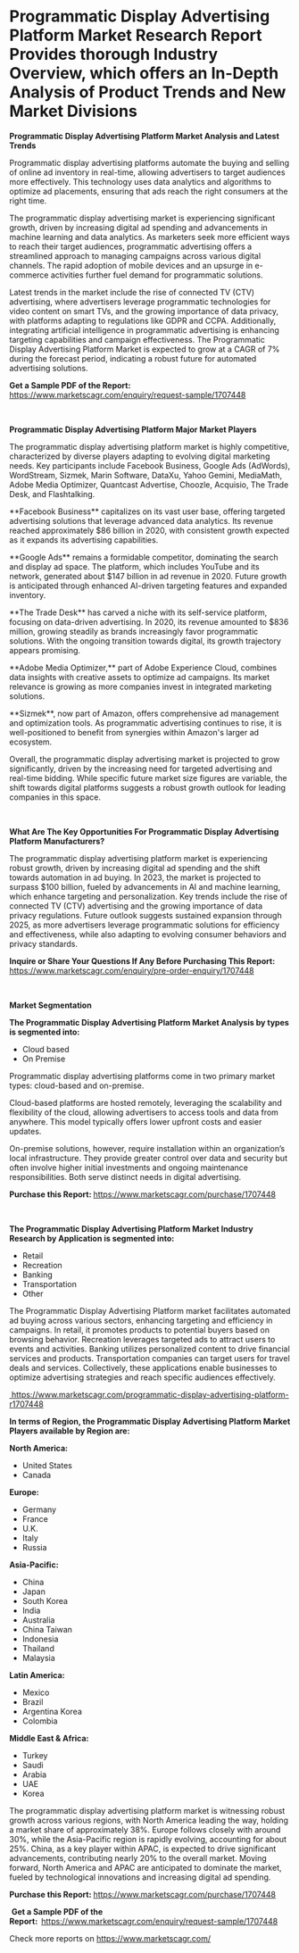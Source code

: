 <p><h1>Programmatic Display Advertising Platform Market Research Report Provides thorough Industry Overview, which offers an In-Depth Analysis of Product Trends and New Market Divisions</h1></p><p><strong>Programmatic Display Advertising Platform Market Analysis and Latest Trends</strong></p>
<p><p>Programmatic display advertising platforms automate the buying and selling of online ad inventory in real-time, allowing advertisers to target audiences more effectively. This technology uses data analytics and algorithms to optimize ad placements, ensuring that ads reach the right consumers at the right time. </p><p>The programmatic display advertising market is experiencing significant growth, driven by increasing digital ad spending and advancements in machine learning and data analytics. As marketers seek more efficient ways to reach their target audiences, programmatic advertising offers a streamlined approach to managing campaigns across various digital channels. The rapid adoption of mobile devices and an upsurge in e-commerce activities further fuel demand for programmatic solutions. </p><p>Latest trends in the market include the rise of connected TV (CTV) advertising, where advertisers leverage programmatic technologies for video content on smart TVs, and the growing importance of data privacy, with platforms adapting to regulations like GDPR and CCPA. Additionally, integrating artificial intelligence in programmatic advertising is enhancing targeting capabilities and campaign effectiveness. The Programmatic Display Advertising Platform Market is expected to grow at a CAGR of 7% during the forecast period, indicating a robust future for automated advertising solutions.</p></p>
<p><strong>Get a Sample PDF of the Report:&nbsp;</strong> <a href="https://www.marketscagr.com/enquiry/request-sample/1707448?utm_campaign=2482&utm_medium=2&utm_source=Github&utm_content=ia&utm_term=10032025&utm_id=programmatic-display-advertising-platform">https://www.marketscagr.com/enquiry/request-sample/1707448</a></p>
<p>&nbsp;</p>
<p><strong>Programmatic Display Advertising Platform Major Market Players</strong></p>
<p><p>The programmatic display advertising platform market is highly competitive, characterized by diverse players adapting to evolving digital marketing needs. Key participants include Facebook Business, Google Ads (AdWords), WordStream, Sizmek, Marin Software, DataXu, Yahoo Gemini, MediaMath, Adobe Media Optimizer, Quantcast Advertise, Choozle, Acquisio, The Trade Desk, and Flashtalking.</p><p>**Facebook Business** capitalizes on its vast user base, offering targeted advertising solutions that leverage advanced data analytics. Its revenue reached approximately $86 billion in 2020, with consistent growth expected as it expands its advertising capabilities.</p><p>**Google Ads** remains a formidable competitor, dominating the search and display ad space. The platform, which includes YouTube and its network, generated about $147 billion in ad revenue in 2020. Future growth is anticipated through enhanced AI-driven targeting features and expanded inventory.</p><p>**The Trade Desk** has carved a niche with its self-service platform, focusing on data-driven advertising. In 2020, its revenue amounted to $836 million, growing steadily as brands increasingly favor programmatic solutions. With the ongoing transition towards digital, its growth trajectory appears promising.</p><p>**Adobe Media Optimizer,** part of Adobe Experience Cloud, combines data insights with creative assets to optimize ad campaigns. Its market relevance is growing as more companies invest in integrated marketing solutions.</p><p>**Sizmek**, now part of Amazon, offers comprehensive ad management and optimization tools. As programmatic advertising continues to rise, it is well-positioned to benefit from synergies within Amazon's larger ad ecosystem.</p><p>Overall, the programmatic display advertising market is projected to grow significantly, driven by the increasing need for targeted advertising and real-time bidding. While specific future market size figures are variable, the shift towards digital platforms suggests a robust growth outlook for leading companies in this space.</p></p>
<p>&nbsp;</p>
<p><strong>What Are The Key Opportunities For Programmatic Display Advertising Platform Manufacturers?</strong></p>
<p><p>The programmatic display advertising platform market is experiencing robust growth, driven by increasing digital ad spending and the shift towards automation in ad buying. In 2023, the market is projected to surpass $100 billion, fueled by advancements in AI and machine learning, which enhance targeting and personalization. Key trends include the rise of connected TV (CTV) advertising and the growing importance of data privacy regulations. Future outlook suggests sustained expansion through 2025, as more advertisers leverage programmatic solutions for efficiency and effectiveness, while also adapting to evolving consumer behaviors and privacy standards.</p></p>
<p><strong>Inquire or Share Your Questions If Any Before Purchasing This Report:</strong> <a href="https://www.marketscagr.com/enquiry/pre-order-enquiry/1707448?utm_campaign=2482&utm_medium=2&utm_source=Github&utm_content=ia&utm_term=10032025&utm_id=programmatic-display-advertising-platform">https://www.marketscagr.com/enquiry/pre-order-enquiry/1707448</a></p>
<p>&nbsp;</p>
<p><strong>Market Segmentation</strong></p>
<p><strong>The Programmatic Display Advertising Platform Market Analysis by types is segmented into:</strong></p>
<p><ul><li>Cloud based</li><li>On Premise</li></ul></p>
<p><p>Programmatic display advertising platforms come in two primary market types: cloud-based and on-premise. </p><p>Cloud-based platforms are hosted remotely, leveraging the scalability and flexibility of the cloud, allowing advertisers to access tools and data from anywhere. This model typically offers lower upfront costs and easier updates. </p><p>On-premise solutions, however, require installation within an organization’s local infrastructure. They provide greater control over data and security but often involve higher initial investments and ongoing maintenance responsibilities. Both serve distinct needs in digital advertising.</p></p>
<p><strong>Purchase this Report:&nbsp;</strong><a href="https://www.marketscagr.com/purchase/1707448?utm_campaign=2482&utm_medium=2&utm_source=Github&utm_content=ia&utm_term=10032025&utm_id=programmatic-display-advertising-platform">https://www.marketscagr.com/purchase/1707448</a></p>
<p>&nbsp;</p>
<p><strong>The Programmatic Display Advertising Platform Market Industry Research by Application is segmented into:</strong></p>
<p><ul><li>Retail</li><li>Recreation</li><li>Banking</li><li>Transportation</li><li>Other</li></ul></p>
<p><p>The Programmatic Display Advertising Platform market facilitates automated ad buying across various sectors, enhancing targeting and efficiency in campaigns. In retail, it promotes products to potential buyers based on browsing behavior. Recreation leverages targeted ads to attract users to events and activities. Banking utilizes personalized content to drive financial services and products. Transportation companies can target users for travel deals and services. Collectively, these applications enable businesses to optimize advertising strategies and reach specific audiences effectively.</p></p>
<p><a href="https://www.marketscagr.com/programmatic-display-advertising-platform-r1707448?utm_campaign=2482&utm_medium=2&utm_source=Github&utm_content=ia&utm_term=10032025&utm_id=programmatic-display-advertising-platform">&nbsp;https://www.marketscagr.com/programmatic-display-advertising-platform-r1707448</a></p>
<p><strong>In terms of Region, the Programmatic Display Advertising Platform Market Players available by Region are:</strong></p>
<p>
    <p> <strong> North America: </strong>
        <ul>
            <li>United States</li>
            <li>Canada</li>
        </ul>
        </p> 
    <p> <strong> Europe: </strong>
        <ul>
            <li>Germany</li>
            <li>France</li>
            <li>U.K.</li>
            <li>Italy</li>
            <li>Russia</li>
        </ul>
        </p> 
    <p> <strong> Asia-Pacific: </strong>
        <ul>
            <li>China</li>
            <li>Japan</li>
            <li>South Korea</li>
            <li>India</li>
            <li>Australia</li>
            <li>China Taiwan</li>
            <li>Indonesia</li>
            <li>Thailand</li>
            <li>Malaysia</li>
        </ul>
        </p> 
    <p> <strong> Latin America: </strong>
        <ul>
            <li>Mexico</li>
            <li>Brazil</li>
            <li>Argentina Korea</li>
            <li>Colombia</li>
        </ul>
        </p> 
    <p> <strong> Middle East & Africa: </strong>
        <ul>
            <li>Turkey</li>
            <li>Saudi</li>
            <li>Arabia</li>
            <li>UAE</li>
            <li>Korea</li>
        </ul>
    </p>
    </p>
<p><p>The programmatic display advertising platform market is witnessing robust growth across various regions, with North America leading the way, holding a market share of approximately 38%. Europe follows closely with around 30%, while the Asia-Pacific region is rapidly evolving, accounting for about 25%. China, as a key player within APAC, is expected to drive significant advancements, contributing nearly 20% to the overall market. Moving forward, North America and APAC are anticipated to dominate the market, fueled by technological innovations and increasing digital ad spending.</p></p>
<p><strong>Purchase this Report: </strong><a href="https://www.marketscagr.com/purchase/1707448?utm_campaign=2482&utm_medium=2&utm_source=Github&utm_content=ia&utm_term=10032025&utm_id=programmatic-display-advertising-platform">https://www.marketscagr.com/purchase/1707448</a></p>
<p>&nbsp;<strong>Get a Sample PDF of the Report:&nbsp;&nbsp;</strong><a href="https://www.marketscagr.com/enquiry/request-sample/1707448?utm_campaign=2482&utm_medium=2&utm_source=Github&utm_content=ia&utm_term=10032025&utm_id=programmatic-display-advertising-platform">https://www.marketscagr.com/enquiry/request-sample/1707448</a></p>
<p><strong></strong></p>
<p>Check more reports on <a href="https://www.marketscagr.com/?utm_campaign=2482&utm_medium=2&utm_source=Github&utm_content=ia&utm_term=10032025&utm_id=programmatic-display-advertising-platform">https://www.marketscagr.com/</a></p>